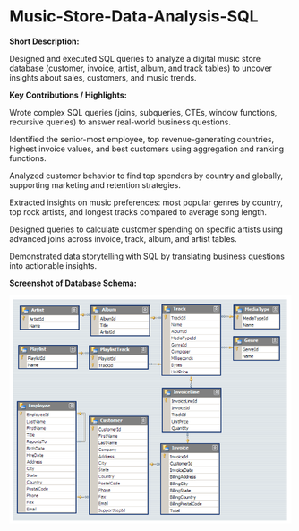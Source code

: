 # Music-Store-Data-Analysis-SQL

**Short Description:**

Designed and executed SQL queries to analyze a digital music store database (customer, invoice, artist, album, and track tables) to uncover insights about sales, customers, and music trends.

**Key Contributions / Highlights:**

Wrote complex SQL queries (joins, subqueries, CTEs, window functions, recursive queries) to answer real-world business questions.

Identified the senior-most employee, top revenue-generating countries, highest invoice values, and best customers using aggregation and ranking functions.

Analyzed customer behavior to find top spenders by country and globally, supporting marketing and retention strategies.

Extracted insights on music preferences: most popular genres by country, top rock artists, and longest tracks compared to average song length.

Designed queries to calculate customer spending on specific artists using advanced joins across invoice, track, album, and artist tables.

Demonstrated data storytelling with SQL by translating business questions into actionable insights.

**Screenshot of Database Schema:**

![Preview](https://github.com/shaharepratik14/Music-Store-Data-Analysis-SQL/blob/main/Screenshot%20of%20Database%20Schema.png)
